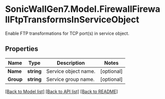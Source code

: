 # SonicWallGen7.Model.FirewallFirewallFtpTransformsInServiceObject
Enable FTP transformations for TCP port(s) in service object.

## Properties

Name | Type | Description | Notes
------------ | ------------- | ------------- | -------------
**Name** | **string** | Service object name. | [optional] 
**Group** | **string** | Service group name. | [optional] 

[[Back to Model list]](../README.md#documentation-for-models) [[Back to API list]](../README.md#documentation-for-api-endpoints) [[Back to README]](../README.md)

